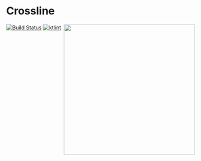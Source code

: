 # Crossline

<img align="right" src="https://i.imgur.com/U3pFYYN.png" width="350" height="350"/>

[![Build Status](https://travis-ci.com/subsinthe/crossline.svg?branch=master)](https://travis-ci.org/subsinthe/crossline)
[![ktlint](https://img.shields.io/badge/code%20style-%E2%9D%A4-FF4081.svg)](https://ktlint.github.io/)
